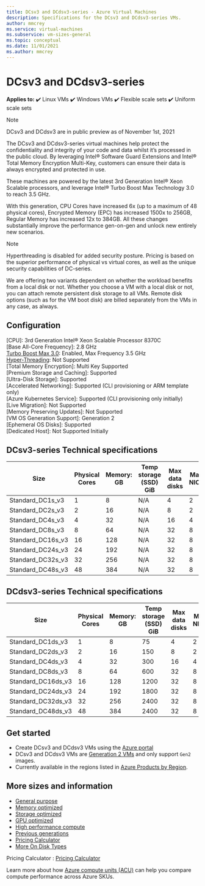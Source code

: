 ```yaml
---
title: DCsv3 and DCdsv3-series - Azure Virtual Machines
description: Specifications for the DCsv3 and DCdsv3-series VMs.
author: mmcrey
ms.service: virtual-machines
ms.subservice: vm-sizes-general
ms.topic: conceptual
ms.date: 11/01/2021
ms.author: mmcrey
---
```


# DCsv3 and DCdsv3-series

**Applies to:** :heavy_check_mark: Linux VMs :heavy_check_mark: Windows VMs :heavy_check_mark: Flexible scale sets :heavy_check_mark: Uniform scale sets

> [!NOTE] 
> DCsv3 and DCdsv3 are in public preview as of November 1st, 2021

The DCsv3 and DCdsv3-series virtual machines help protect the confidentiality and integrity of your code and data whilst it’s processed in the public cloud. By leveraging Intel® Software Guard Extensions and Intel® Total Memory Encryption Multi-Key, customers can ensure their data is always encrypted and protected in use. 

These machines are powered by the latest 3rd Generation Intel® Xeon Scalable processors, and leverage Intel® Turbo Boost Max Technology 3.0 to reach 3.5 GHz. 

With this generation, CPU Cores have increased 6x (up to a maximum of 48 physical cores), Encrypted Memory (EPC) has increased 1500x to 256GB, Regular Memory has increased 12x to 384GB. All these changes substantially improve the performance gen-on-gen and unlock new entirely new scenarios. 

> [!NOTE]
> Hyperthreading is disabled for added security posture. Pricing is based on the superior performance of physical vs virtual cores, as well as the unique security capabilities of DC-series.

We are offering two variants dependent on whether the workload benefits from a local disk or not. Whether you choose a VM with a local disk or not, you can attach remote persistent disk storage to all VMs. Remote disk options (such as for the VM boot disk) are billed separately from the VMs in any case, as always. 

## Configuration

[CPU]: 3rd Generation Intel® Xeon Scalable Processor 8370C<br>
[Base All-Core Frequency]: 2.8 GHz<br>
[Turbo Boost Max 3.0](https://www.intel.com/content/www/us/en/gaming/resources/turbo-boost.html): Enabled, Max Frequency 3.5 GHz<br>
[Hyper-Threading](https://www.intel.com/content/www/us/en/gaming/resources/hyper-threading.html): Not Supported<br>
[Total Memory Encryption]: Multi Key Supported<br>
[Premium Storage and Caching]: Supported<br>
[Ultra-Disk Storage]: Supported<br>
[Accelerated Networking]: Supported (CLI provisioning or ARM template only)<br>
[Azure Kubernetes Service]: Supported (CLI provisioning only initially)<br>
[Live Migration]: Not Supported<br>
[Memory Preserving Updates]: Not Supported<br>
[VM OS Generation Support]: Generation 2<br>
[Ephemeral OS Disks]: Supported<br>
[Dedicated Host]: Not Supported Initially<br>

## DCsv3-series Technical specifications

| Size             | Physical Cores | Memory: GB | Temp storage (SSD) GiB | Max data disks | Max NICs |  EPC Memory (GB) |
|------------------|----------------|-------------|------------------------|----------------|---------|---------------------|
| Standard_DC1s_v3 | 1              | 8           | N/A                    | 4              | 2     |  4                 |
| Standard_DC2s_v3 | 2              | 16          | N/A                    | 8              | 2     |  8                 |
| Standard_DC4s_v3 | 4              | 32          | N/A                    | 16             | 4     |  16                |
| Standard_DC8s_v3 | 8              | 64          | N/A                    | 32             | 8     |  32                |
| Standard_DC16s_v3  | 16           | 128         | N/A                    | 32             | 8     |  64                |
| Standard_DC24s_v3  | 24           | 192         | N/A                    | 32             | 8     |  128               |
| Standard_DC32s_v3  | 32           | 256         | N/A                    | 32             | 8     |  192               |
| Standard_DC48s_v3  | 48           | 384         | N/A                    | 32             | 8     |  256               |

## DCdsv3-series Technical specifications

| Size             | Physical Cores | Memory: GB | Temp storage (SSD) GiB | Max data disks | Max NICs |  EPC Memory (GB) |
|------------------|----------------|-------------|------------------------|----------------|---------|---------------------|
| Standard_DC1ds_v3 | 1              | 8           | 75                    | 4              | 2     |  4                 |
| Standard_DC2ds_v3 | 2              | 16          | 150                    | 8              | 2     |  8                 |
| Standard_DC4ds_v3 | 4              | 32          | 300                    | 16             | 4     |  16                |
| Standard_DC8ds_v3 | 8              | 64          | 600                    | 32             | 8     |  32                |
| Standard_DC16ds_v3  | 16           | 128         | 1200                    | 32             | 8     |  64                |
| Standard_DC24ds_v3  | 24           | 192         | 1800                    | 32             | 8     |  128               |
| Standard_DC32ds_v3  | 32           | 256         | 2400                    | 32             | 8     |  192               |
| Standard_DC48ds_v3  | 48           | 384         | 2400                    | 32             | 8     |  256               |

## Get started

- Create DCsv3 and DCdsv3 VMs using the [Azure portal](./linux/quick-create-portal.md)
- DCsv3 and DCdsv3 VMs are [Generation 2 VMs](./generation-2.md#creating-a-generation-2-vm) and only support `Gen2` images.
- Currently available in the regions listed in [Azure Products by Region](https://azure.microsoft.com/global-infrastructure/services/?products=virtual-machines&regions=all).

## More sizes and information

- [General purpose](sizes-general.md)
- [Memory optimized](sizes-memory.md)
- [Storage optimized](sizes-storage.md)
- [GPU optimized](sizes-gpu.md)
- [High performance compute](sizes-hpc.md)
- [Previous generations](sizes-previous-gen.md)
- [Pricing Calculator](https://azure.microsoft.com/pricing/calculator/)
- [More On Disk Types](./disks-types.md#ultra-disk)

Pricing Calculator : [Pricing Calculator](https://azure.microsoft.com/pricing/calculator/)

Learn more about how [Azure compute units (ACU)](acu.md) can help you compare compute performance across Azure SKUs.
